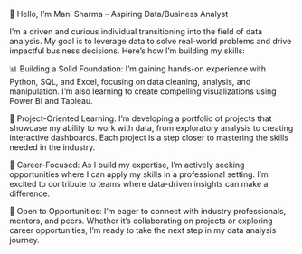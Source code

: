 👋 Hello, I’m Mani Sharma – Aspiring Data/Business Analyst

I’m a driven and curious individual transitioning into the field of data analysis. My goal is to leverage data to solve real-world problems and drive impactful business decisions. Here’s how I’m building my skills:

📊 Building a Solid Foundation: I’m gaining hands-on experience with Python, SQL, and Excel, focusing on data cleaning, analysis, and manipulation. I’m also learning to create compelling visualizations using Power BI and Tableau.

🚀 Project-Oriented Learning: I’m developing a portfolio of projects that showcase my ability to work with data, from exploratory analysis to creating interactive dashboards. Each project is a step closer to mastering the skills needed in the industry.

🌟 Career-Focused: As I build my expertise, I’m actively seeking opportunities where I can apply my skills in a professional setting. I’m excited to contribute to teams where data-driven insights can make a difference.

🤝 Open to Opportunities: I’m eager to connect with industry professionals, mentors, and peers. Whether it’s collaborating on projects or exploring career opportunities, I’m ready to take the next step in my data analysis journey.
